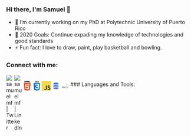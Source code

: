 ### Hi there, I'm Samuel 👋
- 🔭 I’m currently working on my PhD at Polytechnic University of Puerto Rico
- 🥅 2020 Goals: Continue expading my knowledge of technologies and good standards
- ⚡ Fun fact: I love to draw, paint, play basketball and bowling.

### Connect with me:

<!-- [<img align="left" alt="codeSTACKr.com" width="22px" src="https://raw.githubusercontent.com/iconic/open-iconic/master/svg/globe.svg" />][website]
-->
[<img align="left" alt="samuelmf | Twitter" width="22px" src="https://cdn.jsdelivr.net/npm/simple-icons@v3/icons/twitter.svg" />][twitter]
[<img align="left" alt="samuelmf | LinkedIn" width="22px" src="https://cdn.jsdelivr.net/npm/simple-icons@v3/icons/linkedin.svg" />][linkedin]

<br/>
### Languages and Tools:
<img align="left" alt="HTML5" width="26px" src="https://raw.githubusercontent.com/github/explore/80688e429a7d4ef2fca1e82350fe8e3517d3494d/topics/html/html.png" />
<img align="left" alt="CSS3" width="26px" src="https://raw.githubusercontent.com/github/explore/80688e429a7d4ef2fca1e82350fe8e3517d3494d/topics/css/css.png" />
<img align="left" alt="JavaScript" width="26px" src="https://raw.githubusercontent.com/github/explore/80688e429a7d4ef2fca1e82350fe8e3517d3494d/topics/javascript/javascript.png" />
<img align="left" alt="SQL" width="26px" src="https://raw.githubusercontent.com/github/explore/80688e429a7d4ef2fca1e82350fe8e3517d3494d/topics/sql/sql.png" />
<img align="left" alt="MySQL" width="26px" src="https://raw.githubusercontent.com/github/explore/80688e429a7d4ef2fca1e82350fe8e3517d3494d/topics/mysql/mysql.png" />

<!--
**samuelemf/samuelemf** is a ✨ _special_ ✨ repository because its `README.md` (this file) appears on your GitHub profile.
-->
[linkedin]: https://www.linkedin.com/in/samuelemf/
[twitter]: https://twitter.com/samuelmf27

